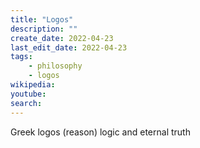 ```yaml
---
title: "Logos"
description: ""
create_date: 2022-04-23
last_edit_date: 2022-04-23
tags: 
    - philosophy
    - logos
wikipedia: 
youtube: 
search: 
---
```

Greek logos (reason) logic and eternal truth